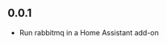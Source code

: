 <!-- https://developers.home-assistant.io/docs/add-ons/presentation#keeping-a-changelog -->

## 0.0.1

- Run rabbitmq in a Home Assistant add-on

